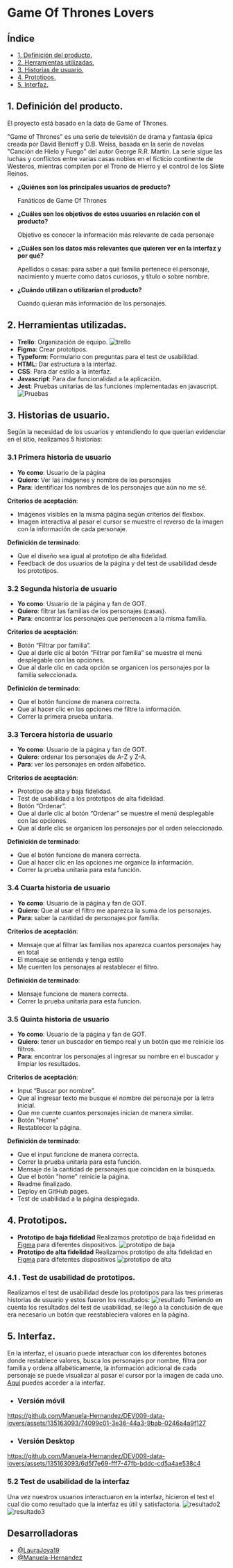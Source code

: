 # Game Of Thrones Lovers

## Índice

* [1. Definición del producto.](#1-definicion-del-producto)
* [2. Herramientas utilizadas.](#2-herramientas-utilizadas)
* [3. Historias de usuario.](#3-historias-de-usuario)
* [4. Prototipos.](#4-prototipos)
* [5. Interfaz.](#5-interfaz)

## 1. Definición del producto.

El proyecto está basado en la data de Game of Thrones.

"Game of Thrones" es una serie de televisión de drama y
fantasía épica creada por David Benioff y D.B. Weiss,
basada en la serie de novelas "Canción de Hielo y Fuego"
del autor George R.R. Martin. La serie sigue las luchas y
conflictos entre varias casas nobles en el ficticio 
continente de Westeros, mientras compiten por el Trono de 
Hierro y el control de los Siete Reinos.

- **¿Quiénes son los principales usuarios de producto?** 
                        
  Fanáticos de Game Of Thrones
- **¿Cuáles son los objetivos de estos usuarios en relación 
con el producto?**

  Objetivo es conocer la información más relevante de cada 
  personaje
 

- **¿Cuáles son los datos más relevantes que quieren ver en 
la interfaz y por qué?**
  
  Apellidos o casas: para saber a qué familia pertenece el 
  personaje, nacimiento y muerte como datos curiosos, y 
  título o sobre nombre.
- **¿Cuándo utilizan o utilizarían el producto?**
  
  Cuando quieran más información de los 
  personajes.

## 2. Herramientas utilizadas.
  - **Trello**: Organización de equipo. ![trello](src/Imagenes/trello.jpg)
  - **Figma**: Crear prototipos.
  - **Typeform**: Formulario con preguntas para el test de 
  usabilidad.
  - **HTML**: Dar estructura a la interfaz.
  - **CSS**: Para dar estilo a la interfaz.
  - **Javascript**: Para dar funcionalidad a la aplicación.
  - **Jest**: Pruebas unitarias de las funciones implementadas 
  en javascript.
  ![Pruebas](src/Imagenes/test.png)
 
 ## 3. Historias de usuario.
  Según la necesidad de los usuarios y entendiendo lo que 
  querían evidenciar en el sitio, realizamos 5 historias:
  ### 3.1 Primera historia de usuario 
    
  - **Yo como**: Usuario de la página
  - **Quiero**: Ver las imágenes y nombre de los personajes
  - **Para**: identificar los nombres de los personajes que 
  aún no me sé.

  **Criterios de aceptación**: 
  - Imágenes visibles en la misma página según criterios del 
  flexbox.
  - Imagen interactiva al pasar el cursor se muestre el 
  reverso de la imagen con la información de cada personaje.

  **Definición de terminado**:
  - Que el diseño sea igual al prototipo de alta fidelidad.
  - Feedback de dos usuarios de la página y del test de 
  usabilidad desde los prototipos.

  ### 3.2 Segunda historia de usuario
    
  - **Yo como**: Usuario de la página y fan de GOT.
  - **Quiero**: filtrar las familias de los personajes 
  (casas).
  - **Para**: encontrar los personajes que pertenecen a la 
  misma familia.

  **Criterios de aceptación**: 
  - Botón “Filtrar por familia”.
  - Que al darle clic al botón “Filtrar por familia” se 
  muestre el menú desplegable con las opciones.
  - Que al darle clic en cada opción se organicen los 
  personajes por la familia seleccionada.

  **Definición de terminado**:
  - Que el botón funcione de manera correcta.
  - Que al hacer clic en las opciones me filtre la 
  información.
  - Correr la primera prueba unitaria.
  ### 3.3 Tercera historia de usuario
    
  - **Yo como**: Usuario de la página y fan de GOT.
  - **Quiero**: ordenar los personajes de A-Z y Z-A.
  - **Para**: ver los personajes en orden alfabético.

  **Criterios de aceptación**: 
  - Prototipo de alta y baja fidelidad.
  - Test de usabilidad a los prototipos de alta fidelidad.
  - Botón “Ordenar”.
  - Que al darle clic al botón “Ordenar” se muestre el menú 
  desplegable con las opciones.
  - Que al darle clic se organicen los personajes por el 
  orden seleccionado.

  **Definición de terminado**:
  - Que el botón funcione de manera correcta.
  - Que al hacer clic en las opciones me organice la 
  información.
  - Correr la prueba unitaria para esta función.

  ### 3.4 Cuarta historia de usuario
    
  - **Yo como**: Usuario de la página y fan de GOT.
  - **Quiero**: Que al usar el filtro me aparezca la suma de los 
  personajes.
  - **Para**: saber la cantidad de personajes por familia.

  **Criterios de aceptación**: 
  - Mensaje que al filtrar las familias nos aparezca cuantos 
  personajes hay en total
  - El mensaje se entienda y tenga estilo
  - Me cuenten los personajes al restablecer el filtro.
  
  **Definición de terminado**:
  - Mensaje funcione de manera correcta.
  - Correr la prueba unitaria para esta funcion.

### 3.5 Quinta historia de usuario
    
  - **Yo como**: Usuario de la página y fan de GOT.
  - **Quiero**: tener un buscador en tiempo real y un botón 
  que me reinicie los filtros.
  - **Para**: encontrar los personajes al ingresar su nombre 
  en el buscador y limpiar los resultados.

  **Criterios de aceptación**: 
  - Input “Buscar por nombre”.
  - Que al ingresar texto me busque el nombre del personaje 
  por la letra inicial.
  - Que me cuente cuantos personajes inician de manera 
  similar.
  - Botón "Home"
  - Restablecer la página.
  
  **Definición de terminado**:
  - Que el input funcione de manera correcta.
  - Correr la prueba unitaria para esta función.
  - Mensaje de la cantidad de personajes que coincidan en la 
  búsqueda.
  - Que el botón  "home" reinicie la página.
  - Readme finalizado.
  - Deploy en GitHub pages.
  - Test de usabilidad a la página desplegada.

## 4. Prototipos.

- **Prototipo de baja fidelidad**
Realizamos prototipo de baja fidelidad en [Figma](https://www.figma.com/file/ORBg4sqpJGma5nz1g8rByV/Baja-Fidelidad?type=design&node-id=0-1&mode=design&t=ql3BblygxMm7PGqw-0) 
para diferentes dispositivos. 
![prototipo de baja](src/Imagenes/Prototipo%20de%20baja.jpeg) 
- **Prototipo de alta fidelidad**
Realizamos prototipo de alta fidelidad en [Figma](https://www.figma.com/file/sJ1DGDqS5wBH9yooxShePZ/Prototipo-alta-fidelidad?type=design&node-id=0-1&mode=design&t=2jvXFrKOsDLtDPpd-0) para difetentes dispositivos
![prototipo de alta](src/Imagenes/Prototipos%20de%20alta.JPG)

### 4.1 . Test de usabilidad de prototipos.
Realizamos el test de usabilidad desde los prototipos para las 
tres primeras historias de usuario y estos fueron los 
resultados:
![resultado](src/Imagenes/resultado.JPG)
Teniendo en cuenta los resultados del test de usabilidad, se 
llegó a la conclusión de que era necesario un botón que 
reestableciera valores en la página. 


## 5. Interfaz.
En la interfaz, el usuario puede interactuar con los 
diferentes botones donde restablece valores, busca los 
personajes por nombre, filtra por familia y ordena 
alfabéticamente, la información adicional
de cada personaje se puede visualizar al pasar el cursor por la imagen de cada 
uno. 
[Aquí](https://manuela-hernandez.github.io/DEV009-data-lovers/) puedes acceder a la interfaz.

- ### Versión móvil

https://github.com/Manuela-Hernandez/DEV009-data-lovers/assets/135163093/74099c01-3e36-44a3-9bab-0246a4a9f127






- ### Versión Desktop

https://github.com/Manuela-Hernandez/DEV009-data-lovers/assets/135163093/6d5f7e69-fff7-47fb-bddc-cd5a4ae538c4




### 5.2 Test de usabilidad de la interfaz
Una vez nuestros usuarios interactuaron en la interfaz, 
hicieron el test el cual dio como resultado que la interfaz 
es útil y satisfactoria.
![resultado2](src/Imagenes/resp%20final.JPG)
![resultado3](src/Imagenes/respuesta%20final.JPG)

## Desarrolladoras

- [@LauraJoya19](https://github.com/LauraJoya19) 
- [@Manuela-Hernandez](https://github.com/Manuela-Hernandez)
